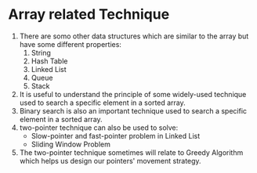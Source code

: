 # Array related Technique

1. There are somo other data structures which are similar to the array but have some different properties:
   1. String
   2. Hash Table
   3. Linked List
   4. Queue
   5. Stack
2. It is useful to understand the principle of some widely-used technique used to search a specific element in a sorted array.
3. Binary search is also an important technique used to search a specific element in a sorted array.
4. two-pointer technique can also be used to solve:
    - Slow-pointer and fast-pointer problem in Linked List
    - Sliding Window Problem
5. The two-pointer technique sometimes will relate to Greedy Algorithm which helps us design our pointers' movement strategy.